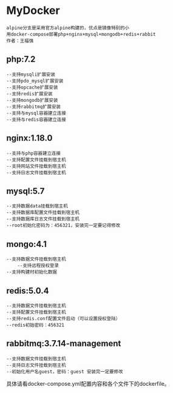 # MyDocker
	alpine分支是采用官方alpine构建的，优点是镜像特别的小
	用docker-compose部署php+nginx+mysql+mongodb+redis+rabbit
	作者：王福强

## php:7.2
	--支持mysqli扩展安装
	--支持pdo_mysql扩展安装
	--支持opcache扩展安装
	--支持redis扩展安装
	--支持mongodb扩展安装
	--支持rabbitmq扩展安装
	--支持与mysql容器建立连接
	--支持与redis容器建立连接
	
## nginx:1.18.0
	--支持与php容器建立连接
	--支持配置文件挂载到宿主机
	--支持网站文件挂载到宿主机
	--支持日志文件挂载到宿主机
	
## mysql:5.7
	--支持数据data挂载到宿主机
	--支持数据库配置文件挂载到宿主机
	--支持数据库日志文件挂载到宿主机
	--root初始化密码为：456321，安装完一定要记得修改
	
## mongo:4.1
	--支持数据文件挂载到宿主机
        --支持远程授权登录
	--支持构建时初始化数据
	
	
## redis:5.0.4
	--支持数据文件挂载到宿主机
	--支持配置文件挂载到宿主机
	--支持redis.conf配置文件启动（可以设置授权登陆）
	--redis初始密码：456321
	
## rabbitmq:3.7.14-management
	--支持数据文件挂载到宿主机
	--支持日志文件挂载到宿主机
	--初始化用户名guest，密码：guest 安装完一定要修改
	
具体请看docker-compose.yml配置内容和各个文件下的dockerfile。

